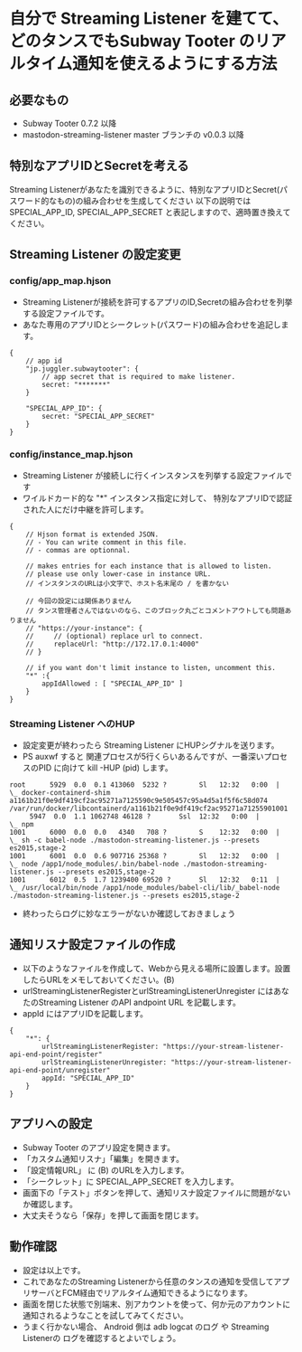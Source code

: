 # 自分で Streaming Listener を建てて、どのタンスでもSubway Tooter のリアルタイム通知を使えるようにする方法

## 必要なもの
- Subway Tooter 0.7.2 以降
- mastodon-streaming-listener master ブランチの v0.0.3 以降

## 特別なアプリIDとSecretを考える
Streaming Listenerがあなたを識別できるように、特別なアプリIDとSecret(パスワード的なもの)の組み合わせを生成してください
以下の説明では SPECIAL_APP_ID, SPECIAL_APP_SECRET と表記しますので、適時置き換えてください。

## Streaming Listener の設定変更

### config/app_map.hjson

- Streaming Listenerが接続を許可するアプリのID,Secretの組み合わせを列挙する設定ファイルです。
- あなた専用のアプリIDとシークレット(パスワード)の組み合わせを追記します。

```
{
    // app id
    "jp.juggler.subwaytooter": {
        // app secret that is required to make listener.
        secret: "*******"
    }

    "SPECIAL_APP_ID": {
        secret: "SPECIAL_APP_SECRET"
    }
}
```
### config/instance_map.hjson

- Streaming Listener が接続しに行くインスタンスを列挙する設定ファイルです
- ワイルドカード的な "*" インスタンス指定に対して、 特別なアプリIDで認証された人にだけ中継を許可します。

```
{
    // Hjson format is extended JSON.
    // - You can write comment in this file.
    // - commas are optionnal.

    // makes entries for each instance that is allowed to listen.
    // please use only lower-case in instance URL.
    // インスタンスのURLは小文字で、ホスト名末尾の / を書かない

    // 今回の設定には関係ありません
    // タンス管理者さんではないのなら、このブロック丸ごとコメントアウトしても問題ありません
    // "https://your-instance": {
    //     // (optional) replace url to connect.
    //     replaceUrl: "http://172.17.0.1:4000" 
    // }

    // if you want don't limit instance to listen, uncomment this.
    "*" :{
        appIdAllowed : [ "SPECIAL_APP_ID" ]
    }
}
```

### Streaming Listener へのHUP

- 設定変更が終わったら Streaming Listener にHUPシグナルを送ります。
- PS auxwf すると 関連プロセスが5行くらいあるんですが、一番深いプロセスのPID に向けて kill -HUP (pid) します。

```
root      5929  0.0  0.1 413060  5232 ?        Sl   12:32   0:00  |   \_ docker-containerd-shim a1161b21f0e9df419cf2ac95271a7125590c9e505457c95a4d5a1f5f6c58d074 /var/run/docker/libcontainerd/a1161b21f0e9df419cf2ac95271a71255901001      5947  0.0  1.1 1062748 46128 ?       Ssl  12:32   0:00  |        \_ npm
1001      6000  0.0  0.0   4340   708 ?        S    12:32   0:00  |           \_ sh -c babel-node ./mastodon-streaming-listener.js --presets es2015,stage-2
1001      6001  0.0  0.6 907716 25368 ?        Sl   12:32   0:00  |               \_ node /app1/node_modules/.bin/babel-node ./mastodon-streaming-listener.js --presets es2015,stage-2
1001      6012  0.5  1.7 1239400 69520 ?       Sl   12:32   0:11  |                   \_ /usr/local/bin/node /app1/node_modules/babel-cli/lib/_babel-node ./mastodon-streaming-listener.js --presets es2015,stage-2
```
- 終わったらログに妙なエラーがないか確認しておきましょう

## 通知リスナ設定ファイルの作成

- 以下のようなファイルを作成して、Webから見える場所に設置します。設置したらURLをメモしておいてください。(B)
- urlStreamingListenerRegisterとurlStreamingListenerUnregister にはあなたのStreaming Listener のAPI andpoint URL を記載します。
- appId にはアプリIDを記載します。
```
{
    "*": {
        urlStreamingListenerRegister: "https://your-stream-listener-api-end-point/register"
        urlStreamingListenerUnregister: "https://your-stream-listener-api-end-point/unregister"
        appId: "SPECIAL_APP_ID"
    }
}
```

## アプリへの設定

- Subway Tooter のアプリ設定を開きます。
- 「カスタム通知リスナ」「編集」を開きます。
- 「設定情報URL」 に (B) のURLを入力します。
- 「シークレット」に SPECIAL_APP_SECRET を入力します。
- 画面下の「テスト」ボタンを押して、通知リスナ設定ファイルに問題がないか確認します。
- 大丈夫そうなら「保存」を押して画面を閉じます。

## 動作確認

- 設定は以上です。
- これであなたのStreaming Listenerから任意のタンスの通知を受信してアプリサーバとFCM経由でリアルタイム通知できるようになります。
- 画面を閉じた状態で別端末、別アカウントを使って、何か元のアカウントに通知されるようなことを試してみてください。
- うまく行かない場合、 Android 側は adb logcat のログ や Streaming Listenerの ログを確認するとよいでしょう。
